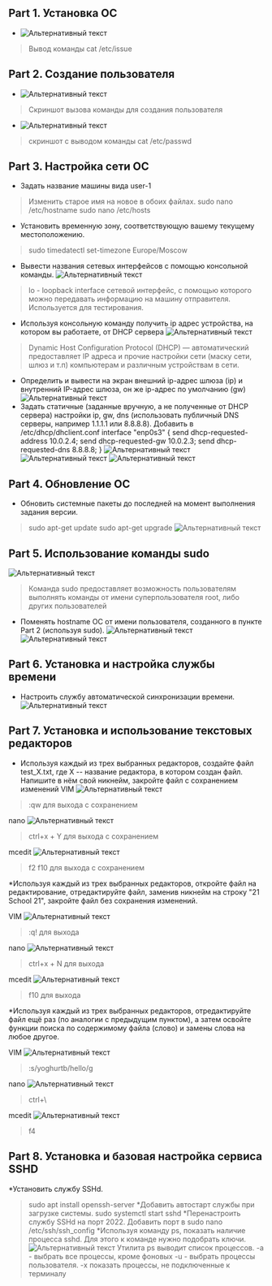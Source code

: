 ## Part 1. Установка ОС ##
* ![Альтернативный текст](./img/1.png "Подсказка")
> Вывод команды cat /etc/issue
## Part 2. Создание пользователя ##
* ![Альтернативный текст](./img/2.png "Подсказка") 
>Cкриншот вызова команды для создания пользователя
* ![Альтернативный текст](./img/3.png)
>  скриншот с выводом команды cat /etc/passwd
## Part 3. Настройка сети ОС ##
* Задать название машины вида user-1
> Изменить старое имя на новое в обоих файлах.
>sudo nano /etc/hostname
>sudo nano /etc/hosts
* Установить временную зону, соответствующую вашему текущему местоположению.
>sudo timedatectl set-timezone Europe/Moscow
* Вывести названия сетевых интерфейсов с помощью консольной команды.
![Альтернативный текст](./img/4.png)
>lo - loopback interface сетевой интерфейс, с помощью которого можно передавать информацию на машину отправителя. Используется для тестирования.
* Используя консольную команду получить ip адрес устройства, на котором вы работаете, от DHCP сервера
![Альтернативный текст](./img/5.png)
> Dynamic Host Configuration Protocol (DHCP) — автоматический предоставляет IP адреса и прочие настройки сети (маску сети, шлюз и т.п) компьютерам и различным устройствам в сети.
* Определить и вывести на экран внешний ip-адрес шлюза (ip) и внутренний IP-адрес шлюза, он же ip-адрес по умолчанию (gw)
![Альтернативный текст](./img/6.png)
* Задать статичные (заданные вручную, а не полученные от DHCP сервера) настройки ip, gw, dns (использовать публичный DNS серверы, например 1.1.1.1 или 8.8.8.8).
Добавить в /etc/dhcp/dhclient.conf 
interface "enp0s3" {
    send dhcp-requested-address 10.0.2.4;
    send dhcp-requested-gw 10.0.2.3;
    send dhcp-requested-dns 8.8.8.8;
}
![Альтернативный текст](./img/7.png)
![Альтернативный текст](./img/8.png)
![Альтернативный текст](./img/9.png)
## Part 4. Обновление ОС ##
* Обновить системные пакеты до последней на момент выполнения задания версии.
> sudo apt-get update
> sudo apt-get upgrade
![Альтернативный текст](./img/10.png)
## Part 5. Использование команды sudo ##
![Альтернативный текст](./img/11.png)
> Команда sudo предоставляет возможность пользователям выполнять команды от имени суперпользователя root, либо других пользователей
* Поменять hostname ОС от имени пользователя, созданного в пункте Part 2 (используя sudo).
![Альтернативный текст](./img/12.png)
![Альтернативный текст](./img/13.png)
## Part 6. Установка и настройка службы времени ##
* Настроить службу автоматической синхронизации времени.
![Альтернативный текст](./img/14.png)
## Part 7. Установка и использование текстовых редакторов ##
* Используя каждый из трех выбранных редакторов, создайте файл test_X.txt, где X -- название редактора, в котором создан файл. Напишите в нём свой никнейм, закройте файл с сохранением изменений
VIM
![Альтернативный текст](./img/15.png)
>:qw для выхода с сохранением

nano
![Альтернативный текст](./img/16.png)
>ctrl+x + Y для выхода с сохранением

mcedit
![Альтернативный текст](./img/17.png)
>f2 f10 для выхода с сохранением

*Используя каждый из трех выбранных редакторов, откройте файл на редактирование, отредактируйте файл, заменив никнейм на строку "21 School 21", закройте файл без сохранения изменений.

VIM
![Альтернативный текст](./img/18.png)
>:q! для выхода

nano
![Альтернативный текст](./img/19.png)
>ctrl+x + N для выхода

mcedit
![Альтернативный текст](./img/20.png)
>f10 для выхода

*Используя каждый из трех выбранных редакторов, отредактируйте файл ещё раз (по аналогии с предыдущим пунктом), а затем освойте функции поиска по содержимому файла (слово) и замены слова на любое другое.

VIM
![Альтернативный текст](./img/21.png)
>:s/yoghurtb/hello/g

nano
![Альтернативный текст](./img/22.png)
>ctrl+\ 

mcedit
![Альтернативный текст](./img/23.png)
>f4
## Part 8. Установка и базовая настройка сервиса SSHD ##
*Установить службу SSHd.
>sudo apt install openssh-server
*Добавить автостарт службы при загрузке системы.
>sudo systemctl start sshd
*Перенастроить службу SSHd на порт 2022.
>Добавить порт в sudo nano /etc/ssh/ssh_config
*Используя команду ps, показать наличие процесса sshd. Для этого к команде нужно подобрать ключи.
![Альтернативный текст](./img/24.png)
>Утилита ps выводит список процессов.
>-a - выбрать все процессы, кроме фоновых
>-u - выбрать процессы пользователя.
>-x показать процессы, не подключенные к терминалу






  
  
